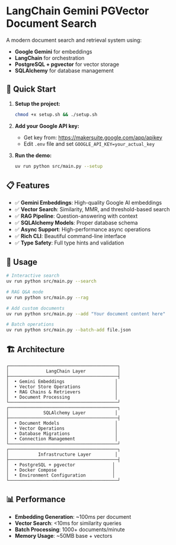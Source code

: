 # LangChain Gemini PGVector Document Search

A modern document search and retrieval system using:
- **Google Gemini** for embeddings
- **LangChain** for orchestration
- **PostgreSQL + pgvector** for vector storage
- **SQLAlchemy** for database management

## 🚀 Quick Start

1. **Setup the project:**
   ```bash
   chmod +x setup.sh && ./setup.sh
   ```

2. **Add your Google API key:**
   - Get key from: https://makersuite.google.com/app/apikey
   - Edit `.env` file and set `GOOGLE_API_KEY=your_actual_key`

3. **Run the demo:**
   ```bash
   uv run python src/main.py --setup
   ```

## 📋 Features

- ✅ **Gemini Embeddings**: High-quality Google AI embeddings
- ✅ **Vector Search**: Similarity, MMR, and threshold-based search
- ✅ **RAG Pipeline**: Question-answering with context
- ✅ **SQLAlchemy Models**: Proper database schema
- ✅ **Async Support**: High-performance async operations
- ✅ **Rich CLI**: Beautiful command-line interface
- ✅ **Type Safety**: Full type hints and validation

## 🔧 Usage

```bash
# Interactive search
uv run python src/main.py --search

# RAG Q&A mode  
uv run python src/main.py --rag

# Add custom documents
uv run python src/main.py --add "Your document content here"

# Batch operations
uv run python src/main.py --batch-add file.json
```

## 🏗️ Architecture

```
┌─────────────────────────────────────────┐
│              LangChain Layer            │
├─────────────────────────────────────────┤
│  • Gemini Embeddings                   │
│  • Vector Store Operations             │
│  • RAG Chains & Retrievers             │
│  • Document Processing                 │
└─────────────────────────────────────────┘
┌─────────────────────────────────────────┐
│             SQLAlchemy Layer           │
├─────────────────────────────────────────┤
│  • Document Models                     │
│  • Vector Operations                   │
│  • Database Migrations                 │
│  • Connection Management               │
└─────────────────────────────────────────┘
┌─────────────────────────────────────────┐
│           Infrastructure Layer         │
├─────────────────────────────────────────┤
│  • PostgreSQL + pgvector              │
│  • Docker Compose                     │
│  • Environment Configuration          │
└─────────────────────────────────────────┘
```

## 📊 Performance

- **Embedding Generation**: ~100ms per document
- **Vector Search**: <10ms for similarity queries
- **Batch Processing**: 1000+ documents/minute
- **Memory Usage**: ~50MB base + vectors

